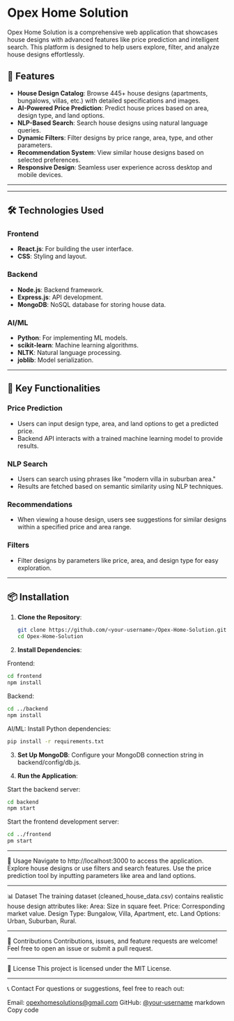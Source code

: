 # Opex Home Solution

Opex Home Solution is a comprehensive web application that showcases house designs with advanced features like price prediction and intelligent search. This platform is designed to help users explore, filter, and analyze house designs effortlessly.

## 🚀 Features
- **House Design Catalog**: Browse 445+ house designs (apartments, bungalows, villas, etc.) with detailed specifications and images.
- **AI-Powered Price Prediction**: Predict house prices based on area, design type, and land options.
- **NLP-Based Search**: Search house designs using natural language queries.
- **Dynamic Filters**: Filter designs by price range, area, type, and other parameters.
- **Recommendation System**: View similar house designs based on selected preferences.
- **Responsive Design**: Seamless user experience across desktop and mobile devices.

---

---

## 🛠️ Technologies Used
### Frontend
- **React.js**: For building the user interface.
- **CSS**: Styling and layout.

### Backend
- **Node.js**: Backend framework.
- **Express.js**: API development.
- **MongoDB**: NoSQL database for storing house data.

### AI/ML
- **Python**: For implementing ML models.
- **scikit-learn**: Machine learning algorithms.
- **NLTK**: Natural language processing.
- **joblib**: Model serialization.

---

## 🔮 Key Functionalities
### Price Prediction
- Users can input design type, area, and land options to get a predicted price.
- Backend API interacts with a trained machine learning model to provide results.

### NLP Search
- Users can search using phrases like "modern villa in suburban area."
- Results are fetched based on semantic similarity using NLP techniques.

### Recommendations
- When viewing a house design, users see suggestions for similar designs within a specified price and area range.

### Filters
- Filter designs by parameters like price, area, and design type for easy exploration.

---

## 📦 Installation
1. **Clone the Repository**:
   ```bash
   git clone https://github.com/<your-username>/Opex-Home-Solution.git
   cd Opex-Home-Solution


2. **Install Dependencies**:

Frontend:
```bash Copy code
cd frontend
npm install
```

Backend:
```bash Copy code
cd ../backend
npm install
```

AI/ML:
Install Python dependencies:
```bash Copy code
pip install -r requirements.txt
```


3. **Set Up MongoDB**:
   Configure your MongoDB connection string in backend/config/db.js.


4. **Run the Application**:
  
Start the backend server:
```bash Copy code
cd backend
npm start
```

Start the frontend development server:
```bash Copy code
cd ../frontend
pm start
```

---

🌟 Usage
Navigate to http://localhost:3000 to access the application.
Explore house designs or use filters and search features.
Use the price prediction tool by inputting parameters like area and land options.

---

📊 Dataset
The training dataset (cleaned_house_data.csv) contains realistic house design attributes like:
Area: Size in square feet.
Price: Corresponding market value.
Design Type: Bungalow, Villa, Apartment, etc.
Land Options: Urban, Suburban, Rural.

---

🤝 Contributions
Contributions, issues, and feature requests are welcome!
Feel free to open an issue or submit a pull request.

---

🧾 License
This project is licensed under the MIT License.

---

📞 Contact
For questions or suggestions, feel free to reach out:

Email: opexhomesolutions@gmail.com
GitHub: [@your-username](https://github.com/INFINITYASH3699/Opex-Home-Solution-React-Node-ML-)
markdown
Copy code
